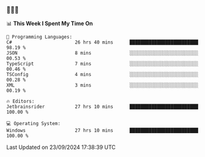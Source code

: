 ### 👋👋👋
<!--START_SECTION:waka-->
📊 **This Week I Spent My Time On** 

```text
💬 Programming Languages: 
C#                       26 hrs 40 mins      █████████████████████████   98.19 % 
JSON                     8 mins              ░░░░░░░░░░░░░░░░░░░░░░░░░   00.53 % 
TypeScript               7 mins              ░░░░░░░░░░░░░░░░░░░░░░░░░   00.46 % 
TSConfig                 4 mins              ░░░░░░░░░░░░░░░░░░░░░░░░░   00.28 % 
XML                      3 mins              ░░░░░░░░░░░░░░░░░░░░░░░░░   00.19 % 

🔥 Editors: 
Jetbrainsrider           27 hrs 10 mins      █████████████████████████   100.00 % 

💻 Operating System: 
Windows                  27 hrs 10 mins      █████████████████████████   100.00 % 
```


 Last Updated on 23/09/2024 17:38:39 UTC
<!--END_SECTION:waka-->
